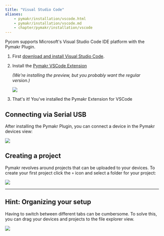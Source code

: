 ```yaml
---
title: "Visual Studio Code"
aliases:
    - pymakr/installation/vscode.html
    - pymakr/installation/vscode.md
    - chapter/pymakr/installation/vscode
---
```


Pycom supports Microsoft's Visual Studio Code IDE platform with the Pymakr Plugin. 

1. First [download and install Visual Studio Code](https://code.visualstudio.com/).
2. Install the [Pymakr VSCode Extension](https://marketplace.visualstudio.com/items?itemName=pycom.Pymakr)
    
    _(We're installing the preview, but you probably want the regular version.)_

    ![](/gitbook/assets/pymakr-vsc/install-pymakr.gif)

3. That's it! You've installed the Pymakr Extension for VSCode

## Connecting via Serial USB

After installing the Pymakr Plugin, you can connect a device in the Pymakr devices view:

![](/gitbook/assets/pymakr-vsc/connect-device.gif)

## Creating a project

Pymakr revolves around projects that can be uploaded to your devices. To create your first project click the `+` icon and select a folder for your project:

![](/gitbook/assets/pymakr-vsc/create-project.gif)

---

## Hint: Organizing your setup

Having to switch between different tabs can be cumbersome. To solve this, you can drag your devices and projects to the file explorer view.

![](/gitbook/assets/pymakr-vsc/move-view.gif)